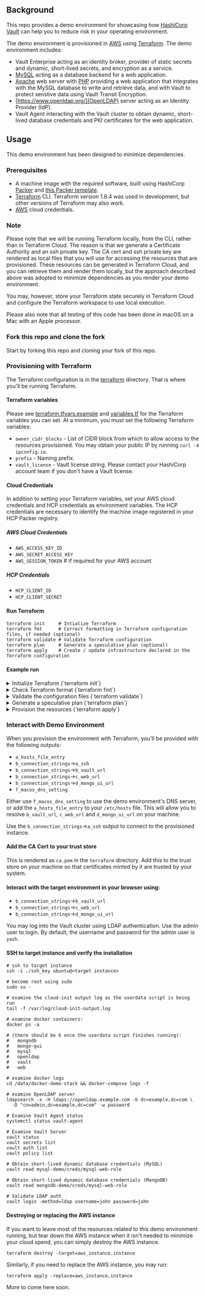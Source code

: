 ## Background
This repo provides a demo environment for showcasing how [HashiCorp](https://hashicorp.com/) [Vault](https://vaultproject.io/) can help you to reduce risk in your operating environment.

The demo environment is provisioned in [AWS](https://aws.com) using [Terraform](https://terraform.io). The demo environment includes:
* Vault Enterprise acting as an identity broker, provider of static secrets and dynamic, short-lived secrets, and encryption as a service.
* [MySQL](https://www.mysql.com/) acting as a database backend for a web application.
* [Apache](https://httpd.apache.org/) web server with [PHP](https://www.php.net/) providing a web application that integrates with the MySQL database to write and retrieve data, and with Vault to protect senstive data using Vault Transit Encryption.
* [https://www.openldap.org/](OpenLDAP) server acting as an Identity Provider (IdP).
* Vault Agent interacting with the Vault cluster to obtain dynamic, short-lived database credentials and PKI certificates for the web application.

## Usage
This demo environment has been designed to minimize dependencies.

### Prerequisites

* A machine image with the required software, built using HashiCorp [Packer](https://packer.io) and [this Packer template](https://github.com/ykhemani/packer-ubuntu-focal).
* [Terraform](https://developer.hashicorp.com/terraform/install) CLI. Terraform version 1.8.4 was used in development, but other versions of Terraform may also work.
* [AWS](https://aws.amazon.com) cloud credentials.

### Note
Please note that we will be running Terraform locally, from the CLI, rather than in Terraform Cloud. The reason is that we generate a Certificate Authority and an ssh private key. The CA cert and ssh private key are rendered as local files that you will use for accessing the resources that are provisioned. These resources can be generated in Terraform Cloud, and you can retrieve them and render them locally, but the approach described above was adopted to minimize dependencies as you render your demo environment.

You may, however, store your Terraform state securely in Terraform Cloud and configure the Terraform workspace to use local execution.

Please also note that all testing of this code has been done in macOS on a Mac with an Apple processor.

### Fork this repo and clone the fork
Start by forking this repo and cloning your fork of this repo.

### Provisioning with Terraform

The Terraform configuration is in the [terraform](terraform) directory. That is where you'll be running Terraform.

#### Terraform variables
Please see [terraform.tfvars.example](terraform.tfvars.example) and [variables.tf](variables.tf) for the Terraform variables you can set. At a minimum, you must set the following Terraform variables:
* `owner_cidr_blocks` - List of CIDR block from which to allow access to the resources provisioned. You may obtain your public IP by running `curl -4 ipconfig.io`.
* `prefix` - Naming prefix.
* `vault_license` - Vault license string. Please contact your HashiCorp account team if you don't have a Vault license.

#### Cloud Credentials
In addition to setting your Terraform variables, set your AWS cloud credentials and HCP credentials as environment variables. The HCP credentials are necessary to identify the machine image registered in your HCP Packer registry.

##### AWS Cloud Credentials
* `AWS_ACCESS_KEY_ID`
* `AWS_SECRET_ACCESS_KEY`
* `AWS_SESSION_TOKEN` # if required for your AWS account

##### HCP Credentials
* `HCP_CLIENT_ID`
* `HCP_CLIENT_SECRET`

#### Run Terraform

```
terraform init     # Intialize Terraform
terraform fmt      # Correct formatting in Terraform configuration files, if needed (optional)
terraform validate # Validate Terraform configuration
terraform plan     # Generate a speculative plan (optional)
terraform apply    # Create / update infrastructure declared in the Terraform configuration
```

#### Example run

<details>
  <summary>Initialize Terraform (`terraform init`)</summary>

```
$ terraform init

Initializing modules...
Downloading registry.terraform.io/terraform-aws-modules/vpc/aws 5.8.1 for vpc...
- vpc in .terraform/modules/vpc

Initializing provider plugins...
- Finding hashicorp/tls versions matching "~> 4.0"...
- Finding hashicorp/local versions matching "~> 2.5"...
- Finding hashicorp/random versions matching "~> 3.6"...
- Finding hashicorp/aws versions matching "~> 5.0, >= 5.30.0"...
- Finding hashicorp/hcp versions matching "~> 0.90"...
- Installing hashicorp/tls v4.0.5...
- Installed hashicorp/tls v4.0.5 (signed by HashiCorp)
- Installing hashicorp/local v2.5.1...
- Installed hashicorp/local v2.5.1 (signed by HashiCorp)
- Installing hashicorp/random v3.6.2...
- Installed hashicorp/random v3.6.2 (signed by HashiCorp)
- Installing hashicorp/aws v5.50.0...
- Installed hashicorp/aws v5.50.0 (signed by HashiCorp)
- Installing hashicorp/hcp v0.90.0...
- Installed hashicorp/hcp v0.90.0 (signed by HashiCorp)

Terraform has created a lock file .terraform.lock.hcl to record the provider
selections it made above. Include this file in your version control repository
so that Terraform can guarantee to make the same selections by default when
you run "terraform init" in the future.

HCP Terraform has been successfully initialized!

You may now begin working with HCP Terraform. Try running "terraform plan" to
see any changes that are required for your infrastructure.

If you ever set or change modules or Terraform Settings, run "terraform init"
again to reinitialize your working directory.
```
</details>

<details>
<summary>Check Terraform format (`terraform fmt`)</summary>

There won't be any output if all files are formatted correctly. Any that aren't will be updated with the format corrected. For example:

```
$ terraform fmt
terraform.tfvars
```
</details>

<details>
<summary>Validate the configuration files (`terraform validate`)</summary>
While this isn't strictly necessary, it is good practice.

```
$ terraform validate
Success! The configuration is valid.
```
</details>

<details>
<summary>Generate a speculative plan (`terraform plan`)</summary>

```
$ terraform plan
data.aws_availability_zones.available: Reading...
data.aws_ami.ami: Reading...
data.aws_availability_zones.available: Read complete after 0s [id=us-east-1]
data.aws_ami.ami: Read complete after 0s [id=ami-055744c75048d8296]

Terraform used the selected providers to generate the following execution plan. Resource actions are indicated with the following symbols:
  + create

Terraform will perform the following actions:

  # aws_eip.eip will be created
  + resource "aws_eip" "eip" {
      # snip
    }

  # aws_instance.instance will be created
  + resource "aws_instance" "instance" {
      # snip
    }

  # aws_key_pair.ssh will be created
  + resource "aws_key_pair" "ssh" {
      # snip
    }

  # aws_network_interface.nic will be created
  + resource "aws_network_interface" "nic" {
      # snip
    }

  # aws_security_group.sg_egress will be created
  + resource "aws_security_group" "sg_egress" {
      # snip
    }

  # aws_security_group.sg_ingress will be created
  + resource "aws_security_group" "sg_ingress" {
      # snip
    }

  # local_file.ca_cert will be created
  + resource "local_file" "ca_cert" {
      # snip
    }

  # local_file.ssh_private_key will be created
  + resource "local_file" "ssh_private_key" {
      # snip
    }

  # local_file.ssh_public_key will be created
  + resource "local_file" "ssh_public_key" {
      # snip
    }

  # tls_cert_request.wildcard_csr will be created
  + resource "tls_cert_request" "wildcard_csr" {
      # snip
    }

  # tls_locally_signed_cert.wildcard_cert will be created
  + resource "tls_locally_signed_cert" "wildcard_cert" {
      # snip
    }

  # tls_private_key.ca-private-key will be created
  + resource "tls_private_key" "ca-private-key" {
      # snip
    }

  # tls_private_key.ssh will be created
  + resource "tls_private_key" "ssh" {
      # snip
    }

  # tls_private_key.wildcard_private_key will be created
  + resource "tls_private_key" "wildcard_private_key" {
      # snip
    }

  # tls_self_signed_cert.ca-cert will be created
  + resource "tls_self_signed_cert" "ca-cert" {
      # snip
    }

  # module.vpc.aws_default_network_acl.this[0] will be created
  + resource "aws_default_network_acl" "this" {
      # snip
    }

  # module.vpc.aws_default_route_table.default[0] will be created
  + resource "aws_default_route_table" "default" {
      # snip
    }

  # module.vpc.aws_default_security_group.this[0] will be created
  + resource "aws_default_security_group" "this" {
      # snip
    }

  # module.vpc.aws_eip.nat[0] will be created
  + resource "aws_eip" "nat" {
      # snip
    }

  # module.vpc.aws_internet_gateway.this[0] will be created
  + resource "aws_internet_gateway" "this" {
      # snip
    }

  # module.vpc.aws_nat_gateway.this[0] will be created
  + resource "aws_nat_gateway" "this" {
      # snip
    }

  # module.vpc.aws_route.private_nat_gateway[0] will be created
  + resource "aws_route" "private_nat_gateway" {
      # snip
    }

  # module.vpc.aws_route.public_internet_gateway[0] will be created
  + resource "aws_route" "public_internet_gateway" {
      # snip
    }

  # module.vpc.aws_route_table.private[0] will be created
  + resource "aws_route_table" "private" {
      # snip
    }

  # module.vpc.aws_route_table.public[0] will be created
  + resource "aws_route_table" "public" {
      # snip
    }

  # module.vpc.aws_route_table_association.private[0] will be created
  + resource "aws_route_table_association" "private" {
      # snip
    }

  # module.vpc.aws_route_table_association.public[0] will be created
  + resource "aws_route_table_association" "public" {
      # snip
    }

  # module.vpc.aws_subnet.private[0] will be created
  + resource "aws_subnet" "private" {
      # snip
    }

  # module.vpc.aws_subnet.public[0] will be created
  + resource "aws_subnet" "public" {
      # snip
    }

  # module.vpc.aws_vpc.this[0] will be created
  + resource "aws_vpc" "this" {
      # snip
    }

Plan: 30 to add, 0 to change, 0 to destroy.

Changes to Outputs:
  + a_hosts_file_entry   = (known after apply)
  + b_connection_strings = {
      + ssh       = (known after apply)
      + vault_url = "https://vault.example.com:8200/"
      + web_url   = "https://web.demo.example.com/"
    }
  + d_public_ip          = (known after apply)
  + e_private_ip         = (known after apply)
  + z_info               = "Your ssh key has been saved as ssh_key, with the corresponding public key saved as ssh_key.pub. The CA cert has been saved as ca.pem. To use this demo environment, please add the hosts_file_entry output to your /etc/hosts file. Please add the CA Cert to your trust store. You may then connect to the ssh environment."

──────────────────────────────────────────────────────────────────────────────────────────────────────────────────────────────────────────────────

Note: You didn't use the -out option to save this plan, so Terraform can't guarantee to take exactly these actions if you run "terraform apply"
now.
```
</details>

<details>
<summary>Provision the resources (`terraform apply`)</summary>

You may use the `-auto-approve` flag for `terraform apply` to skip the interactive approval of plan before applying as we have done below.

```
$ terraform apply -auto-approve
data.aws_availability_zones.available: Reading...
data.aws_ami.ami: Reading...
data.aws_availability_zones.available: Read complete after 0s [id=us-east-1]
data.aws_ami.ami: Read complete after 0s [id=ami-055744c75048d8296]

Terraform used the selected providers to generate the following execution plan. Resource actions are indicated with the following symbols:
  + create

Terraform will perform the following actions:

  # aws_eip.eip will be created
  + resource "aws_eip" "eip" {
      # snip
    }

  # aws_instance.instance will be created
  + resource "aws_instance" "instance" {
      # snip
    }

  # aws_key_pair.ssh will be created
  + resource "aws_key_pair" "ssh" {
      # snip
    }

  # aws_network_interface.nic will be created
  + resource "aws_network_interface" "nic" {
      # snip
    }

  # aws_security_group.sg_egress will be created
  + resource "aws_security_group" "sg_egress" {
      # snip
    }

  # aws_security_group.sg_ingress will be created
  + resource "aws_security_group" "sg_ingress" {
      # snip
    }

  # local_file.ca_cert will be created
  + resource "local_file" "ca_cert" {
      # snip
    }

  # local_file.ssh_private_key will be created
  + resource "local_file" "ssh_private_key" {
      # snip
    }

  # local_file.ssh_public_key will be created
  + resource "local_file" "ssh_public_key" {
      # snip
    }

  # tls_cert_request.wildcard_csr will be created
  + resource "tls_cert_request" "wildcard_csr" {
      # snip
    }

  # tls_locally_signed_cert.wildcard_cert will be created
  + resource "tls_locally_signed_cert" "wildcard_cert" {
      # snip
    }

  # tls_private_key.ca-private-key will be created
  + resource "tls_private_key" "ca-private-key" {
      # snip
    }

  # tls_private_key.ssh will be created
  + resource "tls_private_key" "ssh" {
      # snip
    }

  # tls_private_key.wildcard_private_key will be created
  + resource "tls_private_key" "wildcard_private_key" {
      # snip
    }

  # tls_self_signed_cert.ca-cert will be created
  + resource "tls_self_signed_cert" "ca-cert" {
      # snip
    }

  # module.vpc.aws_default_network_acl.this[0] will be created
  + resource "aws_default_network_acl" "this" {
      # snip
    }

  # module.vpc.aws_default_route_table.default[0] will be created
  + resource "aws_default_route_table" "default" {
      # snip
    }

  # module.vpc.aws_default_security_group.this[0] will be created
  + resource "aws_default_security_group" "this" {
      # snip
    }

  # module.vpc.aws_eip.nat[0] will be created
  + resource "aws_eip" "nat" {
      # snip
    }

  # module.vpc.aws_internet_gateway.this[0] will be created
  + resource "aws_internet_gateway" "this" {
      # snip
    }

  # module.vpc.aws_nat_gateway.this[0] will be created
  + resource "aws_nat_gateway" "this" {
      # snip
    }

  # module.vpc.aws_route.private_nat_gateway[0] will be created
  + resource "aws_route" "private_nat_gateway" {
      # snip
    }

  # module.vpc.aws_route.public_internet_gateway[0] will be created
  + resource "aws_route" "public_internet_gateway" {
      # snip
    }

  # module.vpc.aws_route_table.private[0] will be created
  + resource "aws_route_table" "private" {
      # snip
    }

  # module.vpc.aws_route_table.public[0] will be created
  + resource "aws_route_table" "public" {
      # snip
    }

  # module.vpc.aws_route_table_association.private[0] will be created
  + resource "aws_route_table_association" "private" {
      # snip
    }

  # module.vpc.aws_route_table_association.public[0] will be created
  + resource "aws_route_table_association" "public" {
      # snip
    }

  # module.vpc.aws_subnet.private[0] will be created
  + resource "aws_subnet" "private" {
      # snip
    }

  # module.vpc.aws_subnet.public[0] will be created
  + resource "aws_subnet" "public" {
      # snip
    }

  # module.vpc.aws_vpc.this[0] will be created
  + resource "aws_vpc" "this" {
      # snip
    }

Plan: 30 to add, 0 to change, 0 to destroy.

Changes to Outputs:
  + a_hosts_file_entry   = (known after apply)
  + b_connection_strings = {
      + ssh       = (known after apply)
      + vault_url = "https://vault.example.com:8200/"
      + web_url   = "https://web.demo.example.com/"
    }
  + d_public_ip          = (known after apply)
  + e_private_ip         = (known after apply)
  + z_info               = "Your ssh key has been saved as ssh_key, with the corresponding public key saved as ssh_key.pub. The CA cert has been saved as ca.pem. To use this demo environment, please add the hosts_file_entry output to your /etc/hosts file. Please add the CA Cert to your trust store. You may then connect to the ssh environment."
tls_private_key.ca-private-key: Creating...
tls_private_key.wildcard_private_key: Creating...
tls_private_key.ssh: Creating...
module.vpc.aws_vpc.this[0]: Creating...
tls_private_key.ca-private-key: Creation complete after 1s [id=7dea8490788f57139123422837d46b924c9cfe4e]
tls_self_signed_cert.ca-cert: Creating...
tls_self_signed_cert.ca-cert: Creation complete after 0s [id=268143976041273068407462725771822313374]
local_file.ca_cert: Creating...
local_file.ca_cert: Creation complete after 0s [id=e2df1ba2361a63b76550f5e257f92664652fd281]
tls_private_key.wildcard_private_key: Creation complete after 2s [id=f224c3fe61bf7a1de1c3e3e30e0dfaf5efcc45d9]
tls_cert_request.wildcard_csr: Creating...
tls_cert_request.wildcard_csr: Creation complete after 0s [id=0493eac7579600f1ba67beca1238ef3419f5f57e]
tls_locally_signed_cert.wildcard_cert: Creating...
tls_locally_signed_cert.wildcard_cert: Creation complete after 0s [id=244831356383860679381816770268193643526]
tls_private_key.ssh: Creation complete after 3s [id=2ac7ba491475bf37d1edb828d38a4b7032ef9c50]
aws_key_pair.ssh: Creating...
local_file.ssh_private_key: Creating...
local_file.ssh_public_key: Creating...
local_file.ssh_public_key: Creation complete after 0s [id=d9415dee553542627b95515905a0ff844785f1bb]
local_file.ssh_private_key: Creation complete after 0s [id=3b2c026a273429591ddcfb5f853a1b89c4fdc0f0]
aws_key_pair.ssh: Creation complete after 0s [id=yash-vault-demo-rig-key]
module.vpc.aws_vpc.this[0]: Still creating... [10s elapsed]
module.vpc.aws_vpc.this[0]: Creation complete after 12s [id=vpc-02b9f53351322fc08]
module.vpc.aws_route_table.public[0]: Creating...
module.vpc.aws_default_security_group.this[0]: Creating...
module.vpc.aws_route_table.private[0]: Creating...
module.vpc.aws_internet_gateway.this[0]: Creating...
module.vpc.aws_subnet.private[0]: Creating...
aws_security_group.sg_egress: Creating...
aws_security_group.sg_ingress: Creating...
module.vpc.aws_subnet.public[0]: Creating...
module.vpc.aws_default_route_table.default[0]: Creating...
module.vpc.aws_default_network_acl.this[0]: Creating...
module.vpc.aws_default_route_table.default[0]: Creation complete after 0s [id=rtb-07b57b2de6755cc99]
module.vpc.aws_route_table.public[0]: Creation complete after 0s [id=rtb-09742eef697eceae1]
module.vpc.aws_internet_gateway.this[0]: Creation complete after 1s [id=igw-0a530c368c10bd56e]
module.vpc.aws_route.public_internet_gateway[0]: Creating...
module.vpc.aws_eip.nat[0]: Creating...
module.vpc.aws_route_table.private[0]: Creation complete after 1s [id=rtb-01ced6133adc4228a]
module.vpc.aws_subnet.public[0]: Creation complete after 1s [id=subnet-0405e3e23c829e6bc]
module.vpc.aws_route_table_association.public[0]: Creating...
module.vpc.aws_subnet.private[0]: Creation complete after 1s [id=subnet-070a9ff96e9a72a94]
module.vpc.aws_route_table_association.private[0]: Creating...
module.vpc.aws_route_table_association.public[0]: Creation complete after 0s [id=rtbassoc-096fcd8209d21a441]
module.vpc.aws_route.public_internet_gateway[0]: Creation complete after 0s [id=r-rtb-09742eef697eceae11080289494]
module.vpc.aws_route_table_association.private[0]: Creation complete after 0s [id=rtbassoc-031e7cd29baa2d9c9]
module.vpc.aws_eip.nat[0]: Creation complete after 0s [id=eipalloc-0f8e3ccea0e69ae3c]
module.vpc.aws_nat_gateway.this[0]: Creating...
module.vpc.aws_default_network_acl.this[0]: Creation complete after 1s [id=acl-0d7745138e448cae4]
module.vpc.aws_default_security_group.this[0]: Creation complete after 2s [id=sg-07bc31b251793e759]
aws_security_group.sg_egress: Creation complete after 2s [id=sg-0add688d47ff07790]
aws_security_group.sg_ingress: Creation complete after 2s [id=sg-07e5a9c3cfa9b5f35]
aws_network_interface.nic: Creating...
aws_network_interface.nic: Creation complete after 1s [id=eni-0d615eb5c609b6333]
aws_eip.eip: Creating...
aws_instance.instance: Creating...
aws_eip.eip: Creation complete after 2s [id=eipalloc-02f311a0e99b8204d]
module.vpc.aws_nat_gateway.this[0]: Still creating... [10s elapsed]
aws_instance.instance: Still creating... [10s elapsed]
aws_instance.instance: Creation complete after 14s [id=i-044b057ba8e01f2f0]
module.vpc.aws_nat_gateway.this[0]: Still creating... [20s elapsed]
module.vpc.aws_nat_gateway.this[0]: Still creating... [30s elapsed]
module.vpc.aws_nat_gateway.this[0]: Still creating... [40s elapsed]
module.vpc.aws_nat_gateway.this[0]: Still creating... [50s elapsed]
module.vpc.aws_nat_gateway.this[0]: Still creating... [1m0s elapsed]
module.vpc.aws_nat_gateway.this[0]: Still creating... [1m10s elapsed]
module.vpc.aws_nat_gateway.this[0]: Still creating... [1m20s elapsed]
module.vpc.aws_nat_gateway.this[0]: Still creating... [1m30s elapsed]
module.vpc.aws_nat_gateway.this[0]: Still creating... [1m40s elapsed]
module.vpc.aws_nat_gateway.this[0]: Still creating... [1m50s elapsed]
module.vpc.aws_nat_gateway.this[0]: Creation complete after 1m55s [id=nat-04491c85642b84fba]
module.vpc.aws_route.private_nat_gateway[0]: Creating...
module.vpc.aws_route.private_nat_gateway[0]: Creation complete after 1s [id=r-rtb-01ced6133adc4228a1080289494]

Apply complete! Resources: 30 added, 0 changed, 0 destroyed.

Outputs:

a_hosts_file_entry = "44.219.133.21 vault.example.com mysql.example.com web.demo.example.com"
b_connection_strings = {
  "ssh" = "ssh -i ./ssh_key ubuntu@44.219.133.21"
  "vault_url" = "https://vault.example.com:8200/"
  "web_url" = "https://web.demo.example.com/"
}
d_public_ip = "44.219.133.21"
e_private_ip = "10.0.101.151"
z_info = "Your ssh key has been saved as ssh_key, with the corresponding public key saved as ssh_key.pub. The CA cert has been saved as ca.pem. To use this demo environment, please add the hosts_file_entry output to your /etc/hosts file. Please add the CA Cert to your trust store. You may then connect to the ssh environment."
```
</details>

### Interact with Demo Environment

When you provision the environment with Terraform, you'll be provided with the following outputs:
* `a_hosts_file_entry`
* `b_connection_strings`->`a_ssh`
* `b_connection_strings`->`b_vault_url`
* `b_connection_strings`->`c_web_url`
* `b_connection_strings`->`d_mongo_ui_url`
* `f_macos_dns_setting`

Either use `f_macos_dns_setting` to use the demo environment's DNS server, or add the `a_hosts_file_entry` to your `/etc/hosts` file. This will allow you to resolve `b_vault_url`, `c_web_url` and `d_mongo_ui_url` on your machine.

Use the `b_connection_strings`->`a_ssh` output to connect to the provisioned instance.

#### Add the CA Cert to your trust store
This is rendered as `ca.pem` in the `terraform` directory. Add this to the trust store on your machine so that certificates minted by it are trusted by your system.

#### Interact with the target environment in your browser using:

* `b_connection_strings`->`b_vault_url`
* `b_connection_strings`->`c_web_url`
* `b_connection_strings`->`d_mongo_ui_url`

You may log into the Vault cluster using LDAP authentication. Use the admin user to login. By default, the username and password for the admin user is `yash`.

#### SSH to target instance and verify the installation

```
# ssh to target instance
ssh -i ./ssh_key ubuntu@<target instance>

# become root using sudo
sudo su - 

# examine the cloud-init output log as the userdata script is being run
tail -f /var/log/cloud-init-output.log

# examine docker containers:
docker ps -a

# (there should be 6 once the userdata script finishes running):
#   mongodb
#   mongo-gui
#   mysql
#   openldap
#   vault
#   web 

# examine docker logs
cd /data/docker-demo-stack && docker-compose logs -f

# examine OpenLDAP server
ldapsearch -x -H ldaps://openldap.example.com -b dc=example,dc=com \
  -D "cn=admin,dc=example,dc=com" -w password

# Examine Vault Agent status
systemctl status vault-agent

# Examine Vault Server
vault status
vault secrets list
vault auth list
vault policy list

# Obtain short-lived dynamic database credentials (MySQL)
vault read mysql-demo/creds/mysql-web-role

# Obtain short-lived dynamic database credentials (MongoDB)
vault read mongodb-demo/creds/mysql-web-role

# Validate LDAP auth
vault login -method=ldap username=john password=john
```
#### Destroying or replacing the AWS instance

If you want to leave most of the resources related to this demo environment running, but tear down the AWS instance when it isn't needed to minimize your cloud spend, you can simply destroy the AWS instance.

```
terraform destroy -target=aws_instance.instance
```

Similarly, if you need to replace the AWS instance, you may run:

```
terraform apply -replace=aws_instance.instance
```

More to come here soon.
